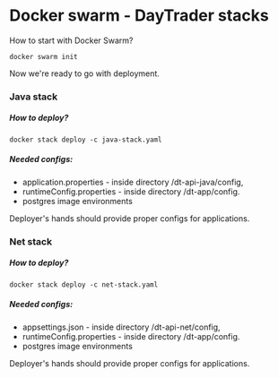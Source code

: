 # Docker swarm - DayTrader stacks

How to start with Docker Swarm?

```shell script
docker swarm init
```

Now we're ready to go with deployment.

### Java stack

##### How to deploy?

```shell script
docker stack deploy -c java-stack.yaml
```

##### Needed configs:

- application.properties - inside directory /dt-api-java/config,
- runtimeConfig.properties - inside directory /dt-app/config.
- postgres image environments

Deployer's hands should provide proper configs for applications.

### Net stack

##### How to deploy?

```shell script
docker stack deploy -c net-stack.yaml
```

##### Needed configs:

- appsettings.json - inside directory /dt-api-net/config,
- runtimeConfig.properties - inside directory /dt-app/config.
- postgres image environments

Deployer's hands should provide proper configs for applications.

